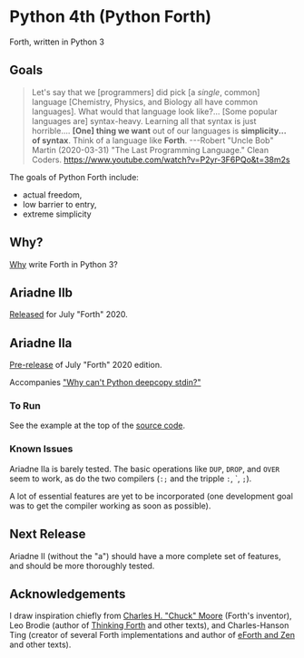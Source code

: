 # Python 4th (Python Forth)

Forth, written in Python 3

## Goals

> Let's say that we [programmers] did pick [a _single_, common] language [Chemistry, Physics, and Biology all have common languages].
> What would that language look like?...
> [Some popular languages are] syntax-heavy.
> Learning all that syntax is just horrible....
> **[One] thing we want** out of our languages is **simplicity... of syntax**.
> Think of a language like **Forth**. ---Robert "Uncle Bob" Martin (2020-03-31) "The Last Programming Language." Clean Coders. https://www.youtube.com/watch?v=P2yr-3F6PQo&t=38m2s

The goals of Python Forth include:

- actual freedom,
- low barrier to entry,
- extreme simplicity

## Why?

[Why](https://github.com/dmparrishphd/Python4th/blob/master/Doc/Why/why.MD) write Forth in Python 3?

## Ariadne IIb

[Released](https://github.com/dmparrishphd/Python4th/tree/master/2b) for July "Forth" 2020.

## Ariadne IIa

[Pre-release](https://github.com/dmparrishphd/Python4th/tree/master/2a) of July "Forth" 2020 edition.

Accompanies ["Why can't Python deepcopy stdin?"](https://stackoverflow.com/questions/62373655/why-cant-python-deepcopy-stdin)

### To Run

See the example at the top of the [source code](https://github.com/dmparrishphd/Python4th/blob/master/2a/ariadne2a.py).

### Known Issues

Ariadne IIa is barely tested. The basic operations like `DUP`, `DROP`, and `OVER` seem to work, as do the two compilers (`:;` and the tripple `:`, \`, `;`).

A lot of essential features are yet to be incorporated (one development goal was to get the compiler working as soon as possible).

## Next Release

Ariadne II (without the "a") should have a more complete set of features, and should be more thoroughly tested.

## Acknowledgements

I draw inspiration chiefly from [Charles H. "Chuck" Moore](https://www.youtube.com/watch?v=tb0_V7Tc5MU) (Forth's inventor), Leo Brodie (author of [Thinking Forth](http://thinking-forth.sourceforge.net/) and other texts), and Charles-Hanson Ting (creator of several Forth implementations and author of [eForth and Zen](https://www.amazon.com/eForth-Zen-32-bit-86eForth-Visual-ebook/dp/B06VXR1TX3/) and other texts).
